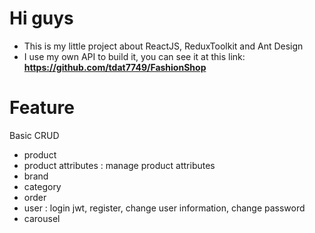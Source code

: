 <h1>Hi guys</h1>

- This is my little project about ReactJS, ReduxToolkit and Ant Design
- I use my own API to build it, you can see it at this link: <strong>https://github.com/tdat7749/FashionShop</strong>

<h1>Feature</h1>

<p>Basic CRUD</p>

- product
- product attributes : manage product attributes
- brand
- category
- order
- user : login jwt, register, change user information, change password
- carousel
